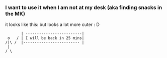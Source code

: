 ### I want to use it when I am not at my desk (aka finding snacks in the MK)

it looks like this: but looks a lot more cuter : D


           | -------------------------|
     o   / | I will be back in 25 mins|
    /|\ /  |------------------------- |
     |
    / \


